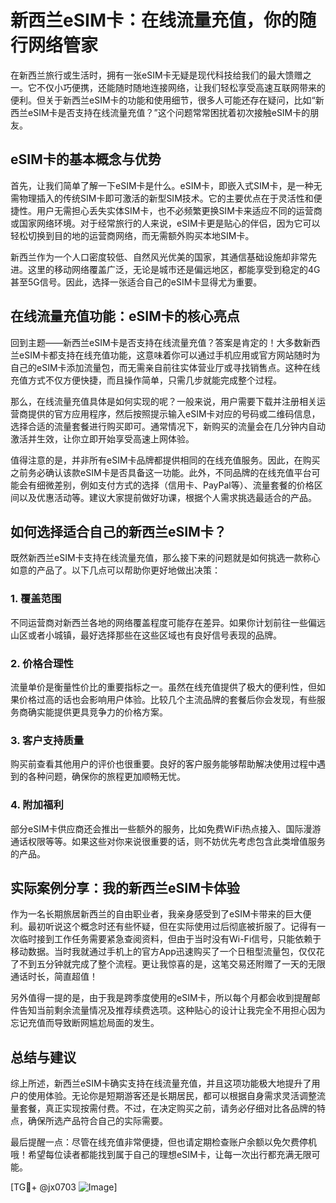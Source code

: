 # 新西兰eSIM卡：在线流量充值，你的随行网络管家

在新西兰旅行或生活时，拥有一张eSIM卡无疑是现代科技给我们的最大馈赠之一。它不仅小巧便携，还能随时随地连接网络，让我们轻松享受高速互联网带来的便利。但关于新西兰eSIM卡的功能和使用细节，很多人可能还存在疑问，比如“新西兰eSIM卡是否支持在线流量充值？”这个问题常常困扰着初次接触eSIM卡的朋友。

## eSIM卡的基本概念与优势

首先，让我们简单了解一下eSIM卡是什么。eSIM卡，即嵌入式SIM卡，是一种无需物理插入的传统SIM卡即可激活的新型SIM技术。它的主要优点在于灵活性和便捷性。用户无需担心丢失实体SIM卡，也不必频繁更换SIM卡来适应不同的运营商或国家网络环境。对于经常旅行的人来说，eSIM卡更是贴心的伴侣，因为它可以轻松切换到目的地的运营商网络，而无需额外购买本地SIM卡。

新西兰作为一个人口密度较低、自然风光优美的国家，其通信基础设施却非常先进。这里的移动网络覆盖广泛，无论是城市还是偏远地区，都能享受到稳定的4G甚至5G信号。因此，选择一张适合自己的eSIM卡显得尤为重要。

## 在线流量充值功能：eSIM卡的核心亮点

回到主题——新西兰eSIM卡是否支持在线流量充值？答案是肯定的！大多数新西兰eSIM卡都支持在线充值功能，这意味着你可以通过手机应用或官方网站随时为自己的eSIM卡添加流量包，而无需亲自前往实体营业厅或寻找销售点。这种在线充值方式不仅方便快捷，而且操作简单，只需几步就能完成整个过程。

那么，在线流量充值具体是如何实现的呢？一般来说，用户需要下载并注册相关运营商提供的官方应用程序，然后按照提示输入eSIM卡对应的号码或二维码信息，选择合适的流量套餐进行购买即可。通常情况下，新购买的流量会在几分钟内自动激活并生效，让你立即开始享受高速上网体验。

值得注意的是，并非所有eSIM卡品牌都提供相同的在线充值服务。因此，在购买之前务必确认该款eSIM卡是否具备这一功能。此外，不同品牌的在线充值平台可能会有细微差别，例如支付方式的选择（信用卡、PayPal等）、流量套餐的价格区间以及优惠活动等。建议大家提前做好功课，根据个人需求挑选最适合的产品。

## 如何选择适合自己的新西兰eSIM卡？

既然新西兰eSIM卡支持在线流量充值，那么接下来的问题就是如何挑选一款称心如意的产品了。以下几点可以帮助你更好地做出决策：

### 1. **覆盖范围**
   不同运营商对新西兰各地的网络覆盖程度可能存在差异。如果你计划前往一些偏远山区或者小城镇，最好选择那些在这些区域也有良好信号表现的品牌。

### 2. **价格合理性**
   流量单价是衡量性价比的重要指标之一。虽然在线充值提供了极大的便利性，但如果价格过高的话也会影响用户体验。比较几个主流品牌的套餐后你会发现，有些服务商确实能提供更具竞争力的价格方案。

### 3. **客户支持质量**
   购买前查看其他用户的评价也很重要。良好的客户服务能够帮助解决使用过程中遇到的各种问题，确保你的旅程更加顺畅无忧。

### 4. **附加福利**
   部分eSIM卡供应商还会推出一些额外的服务，比如免费WiFi热点接入、国际漫游通话权限等等。如果这些对你来说很重要的话，则不妨优先考虑包含此类增值服务的产品。

## 实际案例分享：我的新西兰eSIM卡体验

作为一名长期旅居新西兰的自由职业者，我亲身感受到了eSIM卡带来的巨大便利。最初听说这个概念时还有些怀疑，但在实际使用过后彻底被折服了。记得有一次临时接到工作任务需要紧急查阅资料，但由于当时没有Wi-Fi信号，只能依赖于移动数据。当时我就通过手机上的官方App迅速购买了一个日租型流量包，仅仅花了不到五分钟就完成了整个流程。更让我惊喜的是，这笔交易还附赠了一天的无限通话时长，简直超值！

另外值得一提的是，由于我是跨季度使用的eSIM卡，所以每个月都会收到提醒邮件告知当前剩余流量情况及推荐续费选项。这种贴心的设计让我完全不用担心因为忘记充值而导致断网尴尬局面的发生。

## 总结与建议

综上所述，新西兰eSIM卡确实支持在线流量充值，并且这项功能极大地提升了用户的使用体验。无论你是短期游客还是长期居民，都可以根据自身需求灵活调整流量套餐，真正实现按需付费。不过，在决定购买之前，请务必仔细对比各品牌的特点，确保所选产品符合自己的实际需要。

最后提醒一点：尽管在线充值非常便捷，但也请定期检查账户余额以免欠费停机哦！希望每位读者都能找到属于自己的理想eSIM卡，让每一次出行都充满无限可能。

[TG💪+ @jx0703 ![Image](https://github.com/user-attachments/assets/dbca1d08-cadb-493c-b0ec-ad6f7a83f270)]